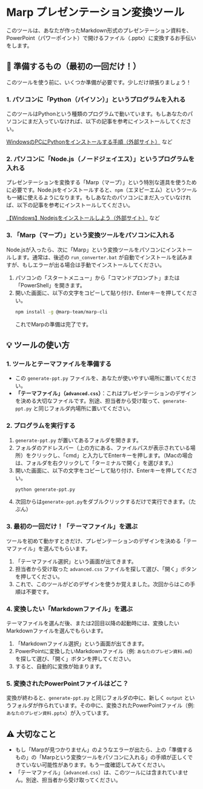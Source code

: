 # Marp プレゼンテーション変換ツール

このツールは、あなたが作ったMarkdown形式のプレゼンテーション資料を、PowerPoint（パワーポイント）で開けるファイル（.pptx）に変換するお手伝いをします。

## 🚀 準備するもの（最初の一回だけ！）

このツールを使う前に、いくつか準備が必要です。少しだけ頑張りましょう！

### 1. パソコンに「Python（パイソン）」というプログラムを入れる

このツールはPythonという種類のプログラムで動いています。もしあなたのパソコンにまだ入っていなければ、以下の記事を参考にインストールしてください。

[WindowsのPCにPythonをインストールする手順（外部サイト）](https://zenn.dev/picaneru/articles/a5e6c4d9836c5b) など

### 2. パソコンに「Node.js（ノードジェイエス）」というプログラムを入れる

プレゼンテーションを変換する「Marp（マープ）」という特別な道具を使うために必要です。Node.jsをインストールすると、`npm`（エヌピーエム）というツールも一緒に使えるようになります。もしあなたのパソコンにまだ入っていなければ、以下の記事を参考にインストールしてください。

[【Windows】Nodejsをインストールしよう（外部サイト）](http://zenn.dev/kuuki/articles/windows-nodejs-install) など

### 3. 「Marp（マープ）」という変換ツールをパソコンに入れる

Node.jsが入ったら、次に「Marp」という変換ツールをパソコンにインストールします。通常は、後述の `run_converter.bat` が自動でインストールを試みますが、もしエラーが出る場合は手動でインストールしてください。

1.  パソコンの「スタートメニュー」から「コマンドプロンプト」または「PowerShell」を開きます。
2.  開いた画面に、以下の文字をコピーして貼り付け、Enterキーを押してください。
    ```bash
    npm install -g @marp-team/marp-cli
    ```
    これでMarpの準備は完了です。

## 💡 ツールの使い方

### 1. ツールとテーマファイルを準備する

-   この `generate-ppt.py` ファイルを、あなたが使いやすい場所に置いてください。
-   **「テーマファイル」（`advanced.css`）**：これはプレゼンテーションのデザインを決める大切なファイルです。別途、担当者から受け取って、`generate-ppt.py` と同じフォルダ内場所に置いてください。

### 2. プログラムを実行する

1.  `generate-ppt.py` が置いてあるフォルダを開きます。
2.  フォルダのアドレスバー（上の方にある、ファイルパスが表示されている場所）をクリックし、「cmd」と入力してEnterキーを押します。（Macの場合は、フォルダを右クリックして「ターミナルで開く」を選びます。）
3.  開いた画面に、以下の文字をコピーして貼り付け、Enterキーを押してください。
    ```bash
    python generate-ppt.py
    ```
4. 次回からは`generate-ppt.py`をダブルクリックするだけで実行できます。（たぶん）

### 3. 最初の一回だけ！「テーマファイル」を選ぶ

ツールを初めて動かすときだけ、プレゼンテーションのデザインを決める「テーマファイル」を選んでもらいます。

1.  「テーマファイル選択」という画面が出てきます。
2.  担当者から受け取った `advanced.css` ファイルを探して選び、「開く」ボタンを押してください。
3.  これで、このツールがどのデザインを使うか覚えました。次回からはこの手順は不要です。

### 4. 変換したい「Markdownファイル」を選ぶ

テーマファイルを選んだ後、または2回目以降の起動時には、変換したいMarkdownファイルを選んでもらいます。

1.  「Markdownファイル選択」という画面が出てきます。
2.  PowerPointに変換したいMarkdownファイル（例: `あなたのプレゼン資料.md`）を探して選び、「開く」ボタンを押してください。
3.  すると、自動的に変換が始まります。

### 5. 変換されたPowerPointファイルはどこ？

変換が終わると、`generate-ppt.py` と同じフォルダの中に、新しく `output` というフォルダが作られています。その中に、変換されたPowerPointファイル（例: `あなたのプレゼン資料.pptx`）が入っています。

## ⚠️ 大切なこと

-   もし「Marpが見つかりません」のようなエラーが出たら、上の「準備するもの」の「Marpという変換ツールをパソコンに入れる」の手順が正しくできていない可能性があります。もう一度確認してみてください。
-   「テーマファイル」（`advanced.css`）は、このツールには含まれていません。別途、担当者から受け取ってください。